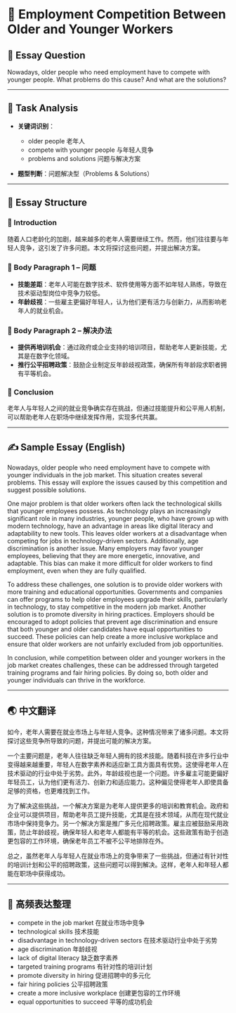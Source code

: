 # 👥 Employment Competition Between Older and Younger Workers

## 📌 Essay Question

Nowadays, older people who need employment have to compete with younger people. What problems do this cause? And what are the solutions?

---

## 🧠 Task Analysis

- **关键词识别**：
  - older people 老年人
  - compete with younger people 与年轻人竞争
  - problems and solutions 问题与解决方案

- **题型判断**：问题解决型（Problems & Solutions）

---

## 🧱 Essay Structure

### 🔹 Introduction
随着人口老龄化的加剧，越来越多的老年人需要继续工作。然而，他们往往要与年轻人竞争，这引发了许多问题。本文将探讨这些问题，并提出解决方案。

### 🔹 Body Paragraph 1 – 问题
- **技能差距**：老年人可能在数字技术、软件使用等方面不如年轻人熟练，导致在技术驱动型岗位中竞争力较低。
- **年龄歧视**：一些雇主更偏好年轻人，认为他们更有活力与创新力，从而影响老年人的就业机会。

### 🔹 Body Paragraph 2 – 解决办法
- **提供再培训机会**：通过政府或企业支持的培训项目，帮助老年人更新技能，尤其是在数字化领域。
- **推行公平招聘政策**：鼓励企业制定反年龄歧视政策，确保所有年龄段求职者拥有平等机会。

### 🔹 Conclusion
老年人与年轻人之间的就业竞争确实存在挑战，但通过技能提升和公平用人机制，可以帮助老年人在职场中继续发挥作用，实现多代共赢。

---

## ✍️ Sample Essay (English)

Nowadays, older people who need employment have to compete with younger individuals in the job market. This situation creates several problems. This essay will explore the issues caused by this competition and suggest possible solutions.

One major problem is that older workers often lack the technological skills that younger employees possess. As technology plays an increasingly significant role in many industries, younger people, who have grown up with modern technology, have an advantage in areas like digital literacy and adaptability to new tools. This leaves older workers at a disadvantage when competing for jobs in technology-driven sectors. Additionally, age discrimination is another issue. Many employers may favor younger employees, believing that they are more energetic, innovative, and adaptable. This bias can make it more difficult for older workers to find employment, even when they are fully qualified.

To address these challenges, one solution is to provide older workers with more training and educational opportunities. Governments and companies can offer programs to help older employees upgrade their skills, particularly in technology, to stay competitive in the modern job market. Another solution is to promote diversity in hiring practices. Employers should be encouraged to adopt policies that prevent age discrimination and ensure that both younger and older candidates have equal opportunities to succeed. These policies can help create a more inclusive workplace and ensure that older workers are not unfairly excluded from job opportunities.

In conclusion, while competition between older and younger workers in the job market creates challenges, these can be addressed through targeted training programs and fair hiring policies. By doing so, both older and younger individuals can thrive in the workforce.

---

## 🌏 中文翻译

如今，老年人需要在就业市场上与年轻人竞争。这种情况带来了诸多问题。本文将探讨这些竞争所导致的问题，并提出可能的解决方案。

一个主要问题是，老年人往往缺乏年轻人拥有的技术技能。随着科技在许多行业中变得越来越重要，年轻人在数字素养和适应新工具方面具有优势。这使得老年人在技术驱动的行业中处于劣势。此外，年龄歧视也是一个问题。许多雇主可能更偏好年轻员工，认为他们更有活力、创新力和适应能力。这种偏见使得老年人即使具备足够的资格，也更难找到工作。

为了解决这些挑战，一个解决方案是为老年人提供更多的培训和教育机会。政府和企业可以提供项目，帮助老年员工提升技能，尤其是在技术领域，从而在现代就业市场中保持竞争力。另一个解决方案是推广多元化招聘政策。雇主应被鼓励采用政策，防止年龄歧视，确保年轻人和老年人都能有平等的机会。这些政策有助于创造更包容的工作环境，确保老年员工不被不公平地排除在外。

总之，虽然老年人与年轻人在就业市场上的竞争带来了一些挑战，但通过有针对性的培训计划和公平的招聘政策，这些问题可以得到解决。这样，老年人和年轻人都能在职场中获得成功。

---

## 🧾 高频表达整理

- compete in the job market 在就业市场中竞争  
- technological skills 技术技能  
- disadvantage in technology-driven sectors 在技术驱动行业中处于劣势  
- age discrimination 年龄歧视  
- lack of digital literacy 缺乏数字素养  
- targeted training programs 有针对性的培训计划  
- promote diversity in hiring 促进招聘中的多元化  
- fair hiring policies 公平招聘政策  
- create a more inclusive workplace 创建更包容的工作环境  
- equal opportunities to succeed 平等的成功机会  
